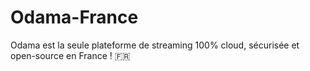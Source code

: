 # Odama-France
Odama est la seule plateforme de streaming 100% cloud, sécurisée et open-source en France ! 🇫🇷
